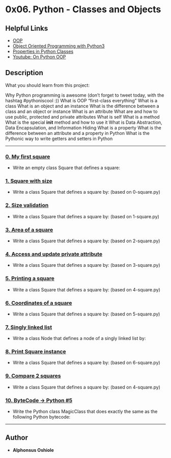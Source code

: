 # 0x06. Python - Classes and Objects

## Helpful Links
* [OOP](https://python.swaroopch.com/oop.html)
* [Object Oriented Programming with Python3](http://www.python-course.eu/python3_object_oriented_programming.php)
* [Properties in Python Classes](http://www.python-course.eu/python3_properties.php)
* [Youtube: On Python OOP](https://www.youtube.com/watch?v=1AGyBuVCTeE&amp;)

## Description
What you should learn from this project:

Why Python programming is awesome (don’t forget to tweet today, with the hashtag #pythoniscool :))
What is OOP
“first-class everything”
What is a class
What is an object and an instance
What is the difference between a class and an object or instance
What is an attribute
What are and how to use public, protected and private attributes
What is self
What is a method
What is the special __init__ method and how to use it
What is Data Abstraction, Data Encapsulation, and Information Hiding
What is a property
What is the difference between an attribute and a property in Python
What is the Pythonic way to write getters and setters in Python

---

### [0. My first square](./0-square.py)
* Write an empty class Square that defines a square:


### [1. Square with size](./1-square.py)
* Write a class Square that defines a square by: (based on 0-square.py)


### [2. Size validation](./2-square.py)
* Write a class Square that defines a square by: (based on 1-square.py)


### [3. Area of a square](./3-square.py)
* Write a class Square that defines a square by: (based on 2-square.py)


### [4. Access and update private attribute](./4-square.py)
* Write a class Square that defines a square by: (based on 3-square.py)


### [5. Printing a square](./5-square.py)
* Write a class Square that defines a square by: (based on 4-square.py)


### [6. Coordinates of a square](./6-square.py)
* Write a class Square that defines a square by: (based on 5-square.py)

### [7. Singly linked list](./100-singly_linked_list.py)
* Write a class Node that defines a node of a singly linked list by:

### [8. Print Square instance](./101-square.py)
* Write a class Square that defines a square by: (based on 6-square.py)

### [9. Compare 2 squares](./102-square.py)
* Write a class Square that defines a square by: (based on 4-square.py)

### [10. ByteCode -> Python #5](./103-magic_class.py)
* Write the Python class MagicClass that does exactly the same as the following Python bytecode:

---

## Author
* **Alphonsus Oshiole** 
